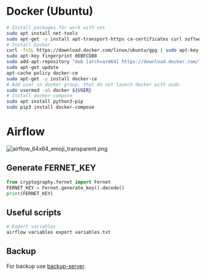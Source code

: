 # Docker (Ubuntu)
```bash
# Install packages for work with net
sudo apt install net-tools
sudo apt-get -y install apt-transport-https ca-certificates curl software-properties-common
# Install Docker
curl -fsSL https://download.docker.com/linux/ubuntu/gpg | sudo apt-key add -
sudo apt-key fingerprint 0EBFCD88
sudo add-apt-repository "deb [arch=arm64] https://download.docker.com/linux/ubuntu $(lsb_release -cs) stable"
sudo apt-get update
apt-cache policy docker-ce
sudo apt-get -y install docker-ce
# Add user in docker group, that do not launch docker with sudo
sudo usermod -aG docker ${USER}
# Install docker-compose
sudo apt install python3-pip
sudo pip3 install docker-compose
```

# Airflow
![airflow_64x64_emoji_transparent.png](https://cwiki.apache.org/confluence/download/attachments/145723561/airflow_64x64_emoji_transparent.png)

## Generate FERNET_KEY
```python
from cryptography.fernet import Fernet
FERNET_KEY = Fernet.generate_key().decode()
print(FERNET_KEY)
```
## Useful scripts
```python
# Export variables
airflow variables export variables.txt
```
## Backup
For backup use [backup-server](https://github.com/VolokzhaninVadim/duplicati).

